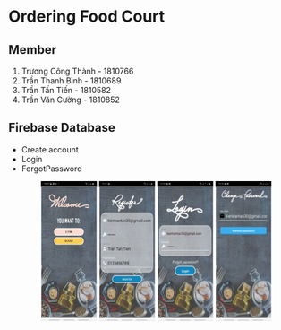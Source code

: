 # Ordering Food Court

## Member
1. Trương Công Thành - 1810766
2. Trần Thanh Bình - 1810689
3. Trần Tấn Tiến - 1810582
4. Trần Văn Cường - 1810852

## Firebase Database
<ul>
<li>Create account</li>
<li>Login</li>
<li>ForgotPassword</li>
<p align="center">
  <img src="/result_screenshot/login_signup.jpg" alt=""  width="100" height="250" >
  <img src="/result_screenshot/register.jpg" alt=""  width="100" height="250" >
  <img src="/result_screenshot/login.jpg" alt=""  width="100" height="250" >
  <img src="/result_screenshot/forgotPassword.jpg" alt=""  width="100" height="250" >
</p>

</ul>




